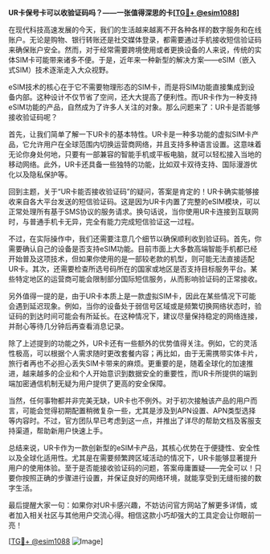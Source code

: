 **UR卡保号卡可以收验证码吗？——一张值得深思的卡[[TG💪+ @esim1088](https://t.me/s/esim1088)]**

在现代科技高速发展的今天，我们的生活越来越离不开各种各样的数字服务和在线账户。无论是购物、银行转账还是社交媒体登录，都需要通过手机接收短信验证码来确保账户安全。然而，对于经常需要跨境使用或者更换设备的人来说，传统的实体SIM卡可能带来诸多不便。于是，近年来一种新型的解决方案——eSIM（嵌入式SIM）技术逐渐走入大众视野。

eSIM技术的核心在于它不需要物理形态的SIM卡，而是将SIM功能直接集成到设备内部。这种设计不仅节省了空间，还大大提高了便利性。而UR卡作为一种支持eSIM功能的产品，自然成为了许多人关注的对象。那么问题来了：UR卡是否能够接收验证码呢？

首先，让我们简单了解一下UR卡的基本特性。UR卡是一种多功能的虚拟SIM卡产品，它允许用户在全球范围内切换运营商网络，并且支持多种语言设置。这意味着无论你身处何地，只要有一部兼容的智能手机或平板电脑，就可以轻松接入当地的移动网络。此外，UR卡还具备一些独特的功能，比如双卡双待支持、国际漫游优化以及隐私保护等。

回到主题，关于“UR卡能否接收验证码”的疑问，答案是肯定的！UR卡确实能够接收来自各大平台发送的短信验证码。这是因为UR卡内置了完整的eSIM模块，可以正常处理所有基于SMS协议的服务请求。换句话说，当你使用UR卡连接到互联网时，与普通手机卡无异，完全有能力完成短信验证这一过程。

不过，在实际操作中，我们还需要注意几个细节以确保顺利收到验证码。首先，你需要确认自己的设备是否支持eSIM功能。目前市面上大多数高端智能手机都已经开始普及这项技术，但如果你使用的是一部较老款的机型，则可能无法直接适配UR卡。其次，还需要检查所选号码所在的国家或地区是否支持目标服务平台。某些特定地区的运营商可能会限制部分国际短信服务，从而影响验证码的正常接收。

另外值得一提的是，由于UR卡本质上是一款虚拟SIM卡，因此在某些情况下可能会遇到延迟现象。例如，当你的设备处于弱信号区域或是频繁切换网络状态时，验证码的到达时间可能会有所延长。在这种情况下，建议尽量保持稳定的网络连接，并耐心等待几分钟后再查看消息记录。

除了上述提到的功能之外，UR卡还有一些额外的优势值得关注。例如，它的灵活性极高，可以根据个人需求随时更改套餐内容；再比如，由于无需携带实体卡片，旅行者再也不必担心丢失SIM卡带来的麻烦。更重要的是，随着全球化的加速推进，越来越多的企业和个人开始意识到数据安全的重要性，而UR卡所提供的端到端加密通信机制无疑为用户提供了更高的安全保障。

当然，任何事物都并非完美无缺，UR卡也不例外。对于初次接触该产品的用户而言，可能会觉得初期配置稍微复杂一些，尤其是涉及到APN设置、APN类型选择等内容时。不过，官方团队早已考虑到这一点，并推出了详尽的帮助文档及客服支持渠道，帮助新用户快速上手。

总结来说，UR卡作为一款创新型的eSIM卡产品，其核心优势在于便捷性、安全性以及全球化适用性。尤其是在需要频繁跨区域活动的情况下，UR卡能够显著提升用户的使用体验。至于是否能接收验证码的问题，答案毋庸置疑——完全可以！只要你按照正确的步骤进行设置，并保证良好的网络环境，就能享受到无缝衔接的数字生活。

最后提醒大家一句：如果你对UR卡感兴趣，不妨访问官方网站了解更多详情，或者加入相关社区与其他用户交流心得。相信这款小巧却强大的工具定会让你眼前一亮！

[[TG💪+ @esim1088](https://t.me/s/esim1088) ![Image](https://i.postimg.cc/4NQfJmqS/Snipaste-2025-05-13-00-14-12.png)]